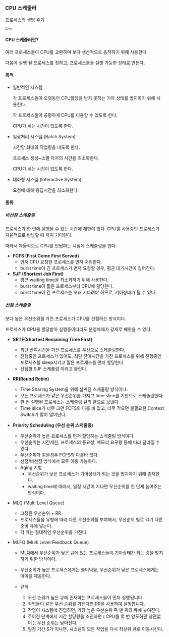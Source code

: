 ### CPU 스케줄러

프로세스의 생명 주기

<img src="https://t1.daumcdn.net/cfile/tistory/990DB03F5C7AC10303" alt="img" style="zoom: 50%;" />

#### CPU 스케줄러란?

여러 프로세스들이 CPU를 교환하며 보다 생산적으로 동작하기 위해 사용한다. 

다음에 실행 될 프로세스를 정하고, 프로세스들을 실행 가능한 상태로 만든다. 

#### 목적

- 일반적인 시스템

  각 프로세스들이 오랫동안 CPU할당을 받지 못하는 기아 상태를 방지하기 위해 사용한다. 

  각 프로세스들이 공평하게 CPU를 이용할 수 있도록 한다. 

  CPU가 쉬는 시간이 없도록 한다. 

- 일괄처리 시스템 (Batch System)

  시간당 최대의 작업량을 내도록 한다.

  프로세스 생성~소멸 까지의 시간을 최소화한다.

  CPU가 쉬는 시간이 없도록 한다. 

- 대화형 시스템 (Interactive System)

  요청에 대해 응답시간을 최소화한다. 

#### 종류

##### 비선점 스케줄링

프로세스가 한 번에 실행될 수 있는 시간에 제한이 없다. CPU를 사용중인 프로세스가 자율적으로 반납할 때 까지 기다린다. 

따라서 자율적으로 CPU를 반납하는 시점에 스케줄링을 한다. 

- **FCFS (First Come First Served)**
  - 먼저 CPU 요청한 프로세스를 먼저 처리한다.
  - burst time이 긴 프로세스가 먼저 요청할 경우, 평균 대기시간이 길어진다.
- **SJF (Shortest Job First)**
  - 평균 waiting time을 최소화하기 위해 사용한다. 
  - burst time이 짧은 프로세스부터 CPU에 할당한다. 
  - burst time이 긴 프로세스는 오래 기다려야 하므로, 기아상태가 될 수 있다. 

##### 선점 스케줄링 

보다 높은 우선순위를 가진 프로세스가 CPU를 선점하는 방식이다.

프로세스가 CPU를 할당받아 실행중이더라도 운영체제가 강제로 빼앗을 수 있다.

- **SRTF(Shortest Remaining Time First)**

  - 최단 잔여시간을 가진 프로세스를 우선으로 스케줄링한다. 
  - 진행중인 프로세스가 있어도, 최단 잔여시간을 가진 프로세스를 위해 진행중인 프로세스를 sleep시키고 짧은 프로세스를 먼저 할당한다. 
  - 선점형 SJF 스케줄링 이라고 불린다. 

- **RR(Round Robin)**

  - Time Sharing System을 위해 설계된 스케줄링 방식이다. 
  - 모든 프로세스가 같은 우선순위를 가지고 time slice를 기반으로 스케줄링한다. 
  - 한 번 실행된 프로세스는 스케줄링 큐의 끝으로 보낸다. 
  - Time slice가 너무 크면 FCFS와 다를 바 없고, 너무 작으면 불필요한 Context Switch가 많이 일어난다. 

- **Priority Scheduling (우선 순위 스케줄링)**

  - 우선순위가 높은 프로세스를 먼저 할당하는 스케줄링 방식이다. 
  - 우선순위는 시간제한, 프로세스의 중요성, 메모리 요구량 등에 따라 달라질 수 있다.
  - 우선순위가 같을경우 FCFS와 다를바 없다. 
  - 선점/비선점 방식에서 모두 이용 가능하다. 
  - Aging 기법 
    - 우선순위가 낮은 프로세스가 기아상태가 되는 것을 방지하기 위해 존재한다.
    - waiting time에 따라서, 일정 시간이 지나면 우선순위를 한 단계 높여주는 방식이다. 

- MLQ (Multi Level Queue)

  - 고정된 우선순위 + RR
  - 프로세스들을 유형에 따라 다른 우선순위를 부여해서, 우선순위 별로 각기 다른 준비 큐에 넣는다. 
  - 각 큐는 절대적인 우선순위를 가진다. 

- MLFQ (Multi Level Feedback Queue)

  - MLQ에서 우선순위가 낮은 큐에 있는 프로세스들이 기아상태가 되는 것을 방지하기 위한 방식이다. 
  - 우선순위가 높은 프로세스에게는 불이익을, 우선순위가 낮은 프로세스에게는 이익을 제공한다. 

  - 규칙
    1. 우선 순위가 높은 큐에 존재하는 프로세스들이 먼저 실행됩니다.
    2. 작업들이 같은 우선 순위를 가진다면 RR을 사용하여 실행합니다.
    3. 작업이 시스템에 진입하면, 가장 높은 우선순위 즉 맨 위의 큐에 놓여진다.
    4. 주어진 단계에서 시간 할당량을 소진하면 ( CPU를 몇 번 양도하던 상관없이 ), 우선 순위는 낮아진다.
    5. 일정 기간 S가 지나면, 시스템의 모든 작업을 다시 최상위 큐로 이동시킨다.
